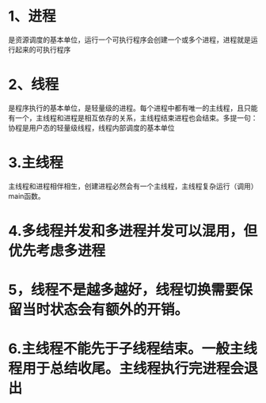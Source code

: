 # 1、进程   
是资源调度的基本单位，运行一个可执行程序会创建一个或多个进程，进程就是运行起来的可执行程序  
# 2、线程   
是程序执行的基本单位，是轻量级的进程。每个进程中都有唯一的主线程，且只能有一个，主线程和进程是相互依存的关系，主线程结束进程也会结束。多提一句：协程是用户态的轻量级线程，线程内部调度的基本单位  
# 3.主线程  
主线程和进程相伴相生，创建进程必然会有一个主线程，主线程复杂运行（调用）main函数。  
# 4.多线程并发和多进程并发可以混用，但优先考虑多进程
# 5，线程不是越多越好，线程切换需要保留当时状态会有额外的开销。
# 6.主线程不能先于子线程结束。一般主线程用于总结收尾。主线程执行完进程会退出
